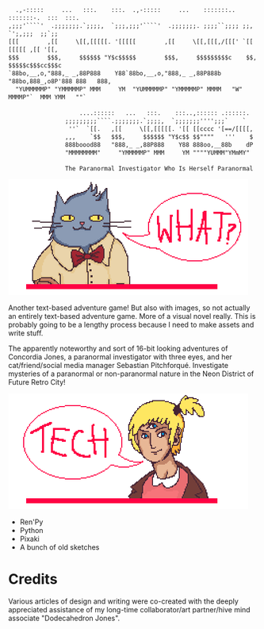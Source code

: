 ```
  .,-:::::     ...   :::.    :::.  .,-:::::     ...    :::::::.. :::::::-.  :::  :::.     
,;;;'````'  .;;;;;;;.`;;;;,  `;;;,;;;'````'  .;;;;;;;. ;;;;``;;;; ;;,   `';,;;;  ;;`;;    
[[[        ,[[     \[[,[[[[[. '[[[[[        ,[[     \[[,[[[,/[[[' `[[     [[[[[ ,[[ '[[,  
$$$        $$$,     $$$$$$ "Y$c$$$$$        $$$,     $$$$$$$$$c    $$,    $$$$$c$$$cc$$$c
`88bo,__,o,"888,_ _,88P888    Y88`88bo,__,o,"888,_ _,88P888b "88bo,888_,o8P'888 888   888,
  "YUMMMMMP" "YMMMMMP" MMM     YM  "YUMMMMMP" "YMMMMMP" MMMM   "W" MMMMP"`  MMM YMM   ""`

                    ....::::::   ...   :::.    :::..,:::::: .::::::.
                ;;;;;;;;;````.;;;;;;;.`;;;;,  `;;;;;;;'''';;;`    `
                 ''`  `[[.   ,[[     \[[,[[[[[. '[[ [[cccc '[==/[[[[,
                ,,,    `$$   $$$,     $$$$$$ "Y$c$$ $$""""   '''    $
                888boood88   "888,_ _,88P888    Y88 888oo,__88b    dP
                "MMMMMMMM"     "YMMMMMP" MMM     YM """"YUMMM"YMmMY"

                The Paranormal Investigator Who Is Herself Paranormal
```

![what](https://github.com/wemmm/concordia/blob/master/what.PNG)

Another text-based adventure game! But also with images, so not actually an entirely text-based adventure game. More of a visual novel really. This is probably going to be a lengthy process because I need to make assets and write stuff.

The apparently noteworthy and sort of 16-bit looking adventures of Concordia Jones, a paranormal investigator with three eyes, and her cat/friend/social media manager Sebastian Pitchforqué. Investigate mysteries of a paranormal or non-paranormal nature in the Neon District of Future Retro City!

![tech](https://github.com/wemmm/concordia/blob/master/tech.PNG)

* Ren'Py
* Python
* Pixaki
* A bunch of old sketches

# Credits

Various articles of design and writing were co-created with the deeply appreciated assistance of my long-time collaborator/art partner/hive mind associate "Dodecahedron Jones".
